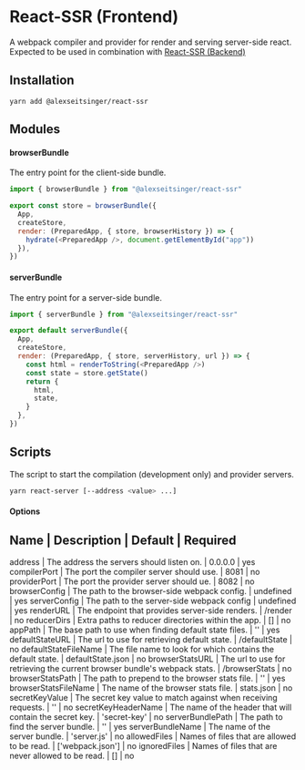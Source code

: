 # React-SSR (Frontend)

A webpack compiler and provider for render and serving server-side react. Expected to be used in combination with [React-SSR (Backend)](https://github.com/alexseitsinger/react-ssr-backend)

## Installation

```
yarn add @alexseitsinger/react-ssr
```

## Modules

#### browserBundle

The entry point for the client-side bundle.

```javascript
import { browserBundle } from "@alexseitsinger/react-ssr"

export const store = browserBundle({
  App,
  createStore,
  render: (PreparedApp, { store, browserHistory }) => {
    hydrate(<PreparedApp />, document.getElementById("app"))
  }),
})
```

#### serverBundle

The entry point for a server-side bundle.

```javascript
import { serverBundle } from "@alexseitsinger/react-ssr"

export default serverBundle({
  App,
  createStore,
  render: (PreparedApp, { store, serverHistory, url }) => {
    const html = renderToString(<PreparedApp />)
    const state = store.getState()
    return {
      html,
      state,
    }
  },
})
```

## Scripts

The script to start the compilation (development only) and provider servers.

```bash
yarn react-server [--address <value> ...]
```

#### Options

Name                 | Description                                                               | Default           | Required
---
address              | The address the servers should listen on.                                 | 0.0.0.0           | yes
compilerPort         | The port the compiler server should use.                                  | 8081              | no
providerPort         | The port the provider server should ue.                                   | 8082              | no
browserConfig        | The path to the browser-side webpack config.                              | undefined         | yes
serverConfig         | The path to the server-side webpack config                                | undefined         | yes
renderURL            | The endpoint that provides server-side renders.                           | /render           | no
reducerDirs          | Extra paths to reducer directories within the app.                        | []                | no
appPath              | The base path to use when finding default state files.                    | ''                | yes
defaultStateURL      | The url to use for retrieving default state.                              | /defaultState     | no
defaultStateFileName | The file name to look for which contains the default state.               | defaultState.json | no
browserStatsURL      | The url to use for retrieving the current browser bundle's webpack stats. | /browserStats     | no
browserStatsPath     | The path to prepend to the browser stats file.                            | ''                | yes
browserStatsFileName | The name of the browser stats file.                                       | stats.json        | no
secretKeyValue       | The secret key value to match against when receiving requests.            | ''                | no
secretKeyHeaderName  | The name of the header that will contain the secret key.                  | 'secret-key'      | no
serverBundlePath     | The path to find the server bundle.                                       | ''                | yes
serverBundleName     | The name of the server bundle.                                            | 'server.js'       | no
allowedFiles         | Names of files that are allowed to be read.                               | ['webpack.json']  | no
ignoredFiles         | Names of files that are never allowed to be read.                         | []                | no

